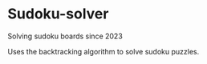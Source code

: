 # Sudoku-solver
Solving sudoku boards since 2023

Uses the backtracking algorithm to solve sudoku puzzles.
